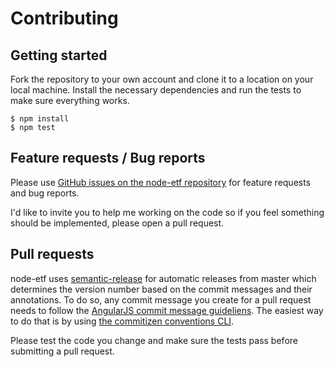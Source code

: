 # Contributing

## Getting started

Fork the repository to your own account and clone it to a location on your local machine.
Install the necessary dependencies and run the tests to make sure everything works.

```
$ npm install
$ npm test
```

## Feature requests / Bug reports
Please use [GitHub issues on the node-etf repository](https://github.com/mweibel/node-etf/issues)
for feature requests and bug reports.

I'd like to invite you to help me working on the code so if you feel something should be implemented, please open a pull request.

## Pull requests
node-etf uses [semantic-release](https://github.com/semantic-release/semantic-release) for automatic releases from master
which determines the version number based on the commit messages and their annotations. To do so, any commit message you
create for a pull request needs to follow the [AngularJS commit message guideliens](https://docs.google.com/document/d/1QrDFcIiPjSLDn3EL15IJygNPiHORgU1_OOAqWjiDU5Y/edit).
The easiest way to do that is by using [the commitizen conventions CLI](http://commitizen.github.io/cz-cli/).

Please test the code you change and make sure the tests pass before submitting a pull request.